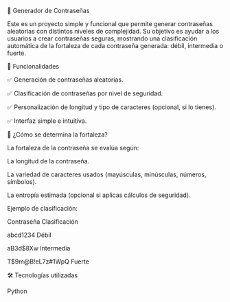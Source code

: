 🔐 Generador de Contraseñas

Este es un proyecto simple y funcional que permite generar contraseñas aleatorias con distintos niveles de complejidad. Su objetivo es ayudar a los usuarios a crear contraseñas seguras, mostrando una clasificación automática de la fortaleza de cada contraseña generada: débil, intermedia o fuerte.

🚀 Funcionalidades

✅ Generación de contraseñas aleatorias.

✅ Clasificación de contraseñas por nivel de seguridad.

✅ Personalización de longitud y tipo de caracteres (opcional, si lo tienes).

✅ Interfaz simple e intuitiva.

🔎 ¿Cómo se determina la fortaleza?

La fortaleza de la contraseña se evalúa según:

La longitud de la contraseña.

La variedad de caracteres usados (mayúsculas, minúsculas, números, símbolos).

La entropía estimada (opcional si aplicas cálculos de seguridad).

Ejemplo de clasificación:


Contraseña	       Clasificación

abcd1234	         Débil

aB3d$8Xw	        Intermedia

T$9m@B!eL7z#1WpQ	Fuerte

🛠️ Tecnologías utilizadas
 
 Python 

